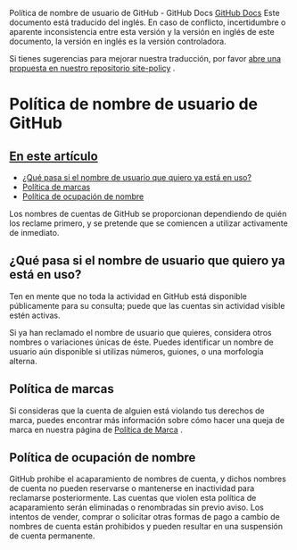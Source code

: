 Política de nombre de usuario de GitHub - GitHub Docs
[GitHub Docs](/es)
Este documento está traducido del inglés. En caso de conflicto, incertidumbre o aparente inconsistencia entre esta versión y la versión en inglés de este documento, la versión en inglés es la versión controladora.

Si tienes sugerencias para mejorar nuestra traducción, por favor
[abre una propuesta en nuestro repositorio site-policy](https://github.com/github/site-policy/issues)
.

# Política de nombre de usuario de GitHub

## [En este artículo](/github/site-policy/github-username-policy#in-this-article)
- [¿Qué pasa si el nombre de usuario que quiero ya está en uso?](#what-if-the-username-i-want-is-already-taken)
- [Política de marcas](#trademark-policy)
- [Política de ocupación de nombre](#name-squatting-policy)

Los nombres de cuentas de GitHub se proporcionan dependiendo de quién los reclame primero, y se pretende que se comiencen a utilizar activamente de inmediato.

## ¿Qué pasa si el nombre de usuario que quiero ya está en uso?

Ten en mente que no toda la actividad en GitHub está disponible públicamente para su consulta; puede que las cuentas sin actividad visible estén activas.

Si ya han reclamado el nombre de usuario que quieres, considera otros nombres o variaciones únicas de éste. Puedes identificar un nombre de usuario aún disponible si utilizas números, guiones, o una morfología alterna.

## Política de marcas

Si consideras que la cuenta de alguien está violando tus derechos de marca, puedes encontrar más información sobre cómo hacer una queja de marca en nuestra página de
[Política de Marca](/es/articles/github-trademark-policy)
.

## Política de ocupación de nombre

GitHub prohibe el acaparamiento de nombres de cuenta, y dichos nombres de cuenta no pueden reservarse o mantenerse en inactividad para reclamarse posteriormente. Las cuentas que violen esta política de acaparamiento serán eliminadas o renombradas sin previo aviso. Los intentos de vender, comprar o solicitar otras formas de pago a cambio de nombres de cuenta están prohibidos y pueden resultar en una suspensión de cuenta permanente.
